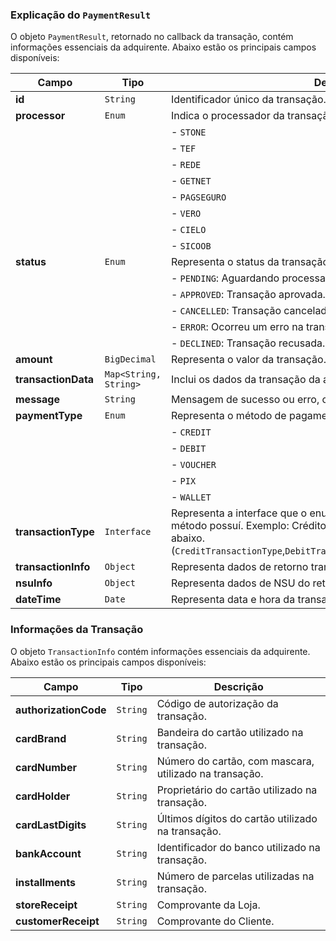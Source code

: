 ### Explicação do `PaymentResult`

O objeto `PaymentResult`, retornado no callback da transação, contém informações essenciais da adquirente. Abaixo estão os principais campos disponíveis:

| Campo      | Tipo     | Descrição                                                            |
|------------|----------|----------------------------------------------------------------------|
| **id**     | `String` | Identificador único da transação.                              |
| **processor** | `Enum`  | Indica o processador da transação. Valores possíveis:              |
|            |          | - `STONE`                                                            |
|            |          | - `TEF`                                                              |
|            |          | - `REDE`                                                             |
|            |          | - `GETNET`                                                           |
|            |          | - `PAGSEGURO`                                                          |
|            |          | - `VERO`                                                             |
|            |          | - `CIELO`                                                             |
|            |          | - `SICOOB`                                                             |
| **status** | `Enum`   | Representa o status da transação. Valores possíveis:                 |
|            |          | - `PENDING`: Aguardando processamento.                               |
|            |          | - `APPROVED`: Transação aprovada.                                    |
|            |          | - `CANCELLED`: Transação cancelada.                                  |
|            |          | - `ERROR`: Ocorreu um erro na transação.                             |
|            |          | - `DECLINED`: Transação recusada.                                    |
| **amount** | `BigDecimal`   | Representa o valor da transação.                |
| **transactionData** | `Map<String, String>` | Inclui os dados da transação da adquirente.    |
| **message** | `String` | Mensagem de sucesso ou erro, caso aplicável.  
| **paymentType** | `Enum`   | Representa o método de pagamento da transação. Valores possíveis:                 |
|            |          | - `CREDIT`                               |
|            |          | - `DEBIT`                                    |
|            |          | - `VOUCHER`                                 |
|            |          | - `PIX`                             |
|            |          | - `WALLET`                                  |
| **transactionType** | `Interface` | Representa a interface que o enumerador do modalidade de cada método possuí. Exemplo: Crédito Parcelado Lojista. Ver exemplos abaixo. (`CreditTransactionType`,`DebitTransactionType`,`VoucherTransactionType`) |
| **transactionInfo** | `Object` | Representa dados de retorno transacional da adquirente. |
| **nsuInfo** | `Object` | Representa dados de NSU do retorno transacional da adquirente. |
| **dateTime** | `Date` | Representa data e hora da transação. |



### Informações da Transação

O objeto `TransactionInfo` contém informações essenciais da adquirente. Abaixo estão os principais campos disponíveis:

| Campo      | Tipo     | Descrição                                                            |
|------------|----------|----------------------------------------------------------------------|
| **authorizationCode**     | `String` | Código de autorização da transação.                              |
| **cardBrand**     | `String` | Bandeira do cartão utilizado na transação.                              |
| **cardNumber**     | `String` | Número do cartão, com mascara, utilizado na transação.                              |
| **cardHolder**     | `String` | Proprietário do cartão utilizado na transação.                              |
| **cardLastDigits**     | `String` | Últimos dígitos do cartão utilizado na transação.                              |
| **bankAccount**     | `String` | Identificador do banco utilizado na transação.                              |
| **installments**     | `String` | Número de parcelas utilizadas na transação.                              |
| **storeReceipt**     | `String` | Comprovante da Loja.                              |
| **customerReceipt**     | `String` | Comprovante do Cliente.                              |
